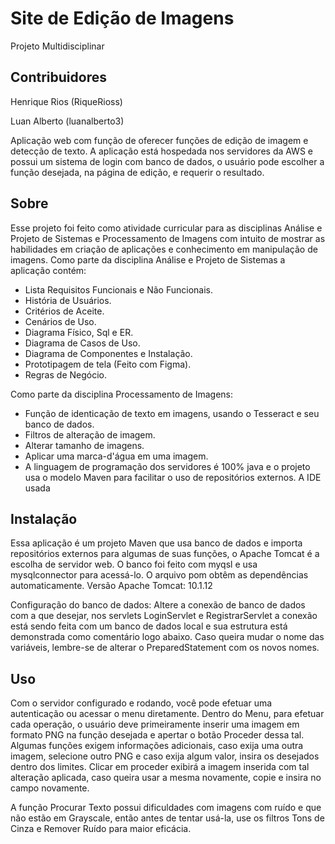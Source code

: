 # Site de Edição de Imagens
Projeto Multidisciplinar

## Contribuidores 
Henrique Rios (RiqueRioss)

Luan Alberto (luanalberto3)

Aplicação web com função de oferecer funções de edição de imagem e detecção de texto. A aplicação está hospedada nos servidores da AWS e possui um sistema de login com banco de dados, o usuário pode escolher a função desejada, na página de edição, e requerir o resultado.

## Sobre

Esse projeto foi feito como atividade curricular para as disciplinas Análise e Projeto de Sistemas e Processamento de Imagens com intuito de mostrar as habilidades em criação de aplicações e conhecimento em manipulação de imagens.
Como parte da disciplina Análise e Projeto de Sistemas a aplicação contém:

* Lista Requisitos Funcionais e Não Funcionais.
* História de Usuários.
* Critérios de Aceite.
* Cenários de Uso.
* Diagrama Físico, Sql e ER.
* Diagrama de Casos de Uso.
* Diagrama de Componentes e Instalação.
* Prototipagem de tela (Feito com Figma).
* Regras de Negócio.
	
Como parte da disciplina Processamento de Imagens:

* Função de identicação de texto em imagens, usando o Tesseract e seu banco de dados.
* Filtros de alteração de imagem.
* Alterar tamanho de imagens.
* Aplicar uma marca-d'água em uma imagem.
* A linguagem de programação dos servidores é 100% java e o projeto usa o modelo Maven para facilitar o uso de repositórios externos. A IDE usada

## Instalação

Essa aplicação é um projeto Maven que usa banco de dados e importa repositórios externos para algumas de suas funções, o Apache Tomcat é a escolha de servidor web. O banco foi feito com myqsl e usa mysqlconnector para acessá-lo. O arquivo pom obtêm as dependências automaticamente.
Versão Apache Tomcat: 10.1.12

Configuração do banco de dados:
Altere a conexão de banco de dados com a que desejar, nos servlets LoginServlet e RegistrarServlet a conexão está sendo feita com um banco de dados local e sua estrutura está demonstrada como comentário logo abaixo. Caso queira mudar o nome das variáveis, lembre-se de alterar o PreparedStatement com os novos nomes.

## Uso

Com o servidor configurado e rodando, você pode efetuar uma autenticação ou acessar o menu diretamente. Dentro do Menu, para efetuar cada operação, o usuário deve primeiramente inserir uma imagem em formato PNG na função desejada e apertar o botão Proceder dessa tal. Algumas funções exigem informações adicionais, caso exija uma outra imagem, selecione outro PNG e caso exija algum valor, insira os desejados dentro dos limites.
Clicar em proceder exibirá a imagem inserida com tal alteração aplicada, caso queira usar a mesma novamente, copie e insira no campo novamente.

A função Procurar Texto possui dificuldades com imagens com ruído e que não estão em Grayscale, então antes de tentar usá-la, use os filtros Tons de Cinza e Remover Ruído para maior eficácia.
